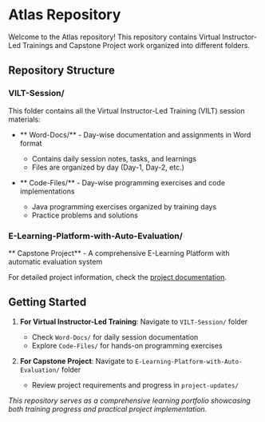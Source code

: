 # Atlas Repository

Welcome to the Atlas repository! This repository contains Virtual Instructor-Led Trainings and Capstone Project work organized into different folders.

## Repository Structure

### VILT-Session/
This folder contains all the Virtual Instructor-Led Training (VILT) session materials:

- ** Word-Docs/** - Day-wise documentation and assignments in Word format
  - Contains daily session notes, tasks, and learnings
  - Files are organized by day (Day-1, Day-2, etc.)
  
- ** Code-Files/** - Day-wise programming exercises and code implementations
  - Java programming exercises organized by training days
  - Practice problems and solutions

### E-Learning-Platform-with-Auto-Evaluation/
** Capstone Project** - A comprehensive E-Learning Platform with automatic evaluation system

For detailed project information, check the [project documentation](./E-Learning-Platform-with-Auto-Evaluation/README.md).

##  Getting Started

1. **For Virtual Instructor-Led Training**: Navigate to `VILT-Session/` folder
   - Check `Word-Docs/` for daily session documentation
   - Explore `Code-Files/` for hands-on programming exercises

2. **For Capstone Project**: Navigate to `E-Learning-Platform-with-Auto-Evaluation/` folder
   - Review project requirements and progress in `project-updates/`
   

*This repository serves as a comprehensive learning portfolio showcasing both training progress and practical project implementation.*
